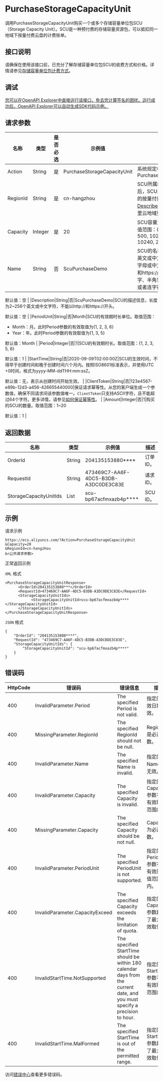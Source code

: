 # PurchaseStorageCapacityUnit

调用PurchaseStorageCapacityUnit购买一个或多个存储容量单位包SCU（Storage Capacity Unit）。SCU是一种预付费的存储容量资源包，可以抵扣同一地域下按量付费云盘的计费账单。

## 接口说明

请确保在使用该接口前，已充分了解存储容量单位包SCU的收费方式和价格。详情请参见[存储容量单位包计费方式](~~137897~~)。

## 调试

[您可以在OpenAPI Explorer中直接运行该接口，免去您计算签名的困扰。运行成功后，OpenAPI Explorer可以自动生成SDK代码示例。](https://api.aliyun.com/#product=Ecs&api=PurchaseStorageCapacityUnit&type=RPC&version=2014-05-26)

## 请求参数

|名称|类型|是否必选|示例值|描述|
|--|--|----|---|--|
|Action|String|是|PurchaseStorageCapacityUnit|系统规定参数。取值：PurchaseStorageCapacityUnit |
|RegionId|String|是|cn-hangzhou|SCU所属的地域ID。确定地域后，SCU只能抵扣该地域下云盘的按量付费账单。您可以调用[DescribeRegions](~~25609~~)查看最新的阿里云地域列表。 |
|Capacity|Integer|是|20|SCU容量大小，单位为GiB。取值范围：\{20, 40, 100, 200, 500, 1024, 2048, 5120, 10240, 20480, 51200\} |
|Name|String|否|ScuPurchaseDemo|SCU的名称，长度为2~128个英文或中文字符。必须以大小写字母或中文开头，不能以http://和https://开头。可以包含数字、半角冒号（:）、下划线（\_）或者连字符（-）。

 默认值：空 |
|Description|String|否|ScuPurchaseDemo|SCU的描述信息，长度为2~256个英文或中文字符，不能以http://和https://开头。

 默认值：空 |
|PeriodUnit|String|否|Month|SCU的有效期时长单位。取值范围：

 -   Month：月。此时Period参数的有效取值为\{1, 2, 3, 6\}
-   Year：年。此时Period参数的有效取值为\{1, 3, 5\}

 默认值：Month |
|Period|Integer|否|1|SCU的有效期时长。取值范围：\{1, 2, 3, 5, 6\}

 默认值：1 |
|StartTime|String|否|2020-09-09T02:00:00Z|SCU的生效时间，不得早于创建时间和晚于创建时间六个月内。按照ISO8601标准表示，并使用UTC +0时间，格式为yyyy-MM-ddTHH:mm:ssZ。

 默认值：无，表示从创建时间开始生效。 |
|ClientToken|String|否|123e4567-e89b-12d3-a456-426655440000|保证请求幂等性。从您的客户端生成一个参数值，确保不同请求间该参数值唯一。`ClientToken`只支持ASCII字符，且不能超过64个字符。更多详情，请参见[如何保证幂等性](~~25693~~)。 |
|Amount|Integer|否|1|购买的SCU的数量。取值范围：1~20

 默认值：1 |

## 返回数据

|名称|类型|示例值|描述|
|--|--|---|--|
|OrderId|String|204135153880\*\*\*\*|订单ID。 |
|RequestId|String|473469C7-AA6F-4DC5-B3DB-A3DC0DE3C83E|请求ID。 |
|StorageCapacityUnitIds|List|scu-bp67acfmxazb4p\*\*\*\*|SCU ID。 |

## 示例

请求示例

```
https://ecs.aliyuncs.com/?Action=PurchaseStorageCapacityUnit
&Capacity=20
&RegionId=cn-hangzhou
&<公共请求参数>
```

正常返回示例

`XML` 格式

```
<PurchaseStorageCapacityUnitResponse>
      <OrderId>204135153880***</OrderId>
      <RequestId>473469C7-AA6F-4DC5-B3DB-A3DC0DE3C83E</RequestId>
      <StorageCapacityUnitIds>
            <StorageCapacityUnitId>scu-bp67acfmxazb4p****</StorageCapacityUnitId>
      </StorageCapacityUnitIds>
</PurchaseStorageCapacityUnitResponse>
```

`JSON` 格式

```
{
    "OrderId": "204135153880****",
    "RequestId": "473469C7-AA6F-4DC5-B3DB-A3DC0DE3C83E",
    "StorageCapacityUnitIds": {
        "StorageCapacityUnitId": "scu-bp67acfmxazb4p****"
    }
}
```

## 错误码

|HttpCode|错误码|错误信息|描述|
|--------|---|----|--|
|400|InvalidParameter.Period|The specified Period is not valid.|指定的生效日期无效。|
|400|MissingParameter.RegionId|The specified RegionId should not be null.|RegionId是必选参数。|
|400|InvalidParameter.Name|The specified Name is invalid.|指定的Name参数无效。|
|400|InvalidParameter.Capacity|The specified Capacity is invalid.|指定的Capacity参数不在有效取值范围内。|
|400|MissingParameter.Capacity|The specified Capacity should be not null.|Capacity为必选参数。|
|400|InvalidParameter.PeriodUnit|The specified PeriodUnit is not supported.|指定的PeriodUnit参数不在有效的取值范围内。|
|400|InvalidParameter.CapacityExceed|The specified Capacity exceeds the limitation of quota.|指定的Capacity参数超出了最大有效取值。|
|400|InvalidStartTime.NotSupported|The specified StartTime should be within 180 calendar days from the current date, and you must specify a precision to hour.|指定的StartTime参数不在有效取值范围内。|
|400|InvalidStartTime.MalFormed|The specified StartTime is out of the permitted range.|指定的StartTime参数超出了最大有效取值。|

访问[错误中心](https://error-center.alibabacloud.com/status/product/Ecs)查看更多错误码。


